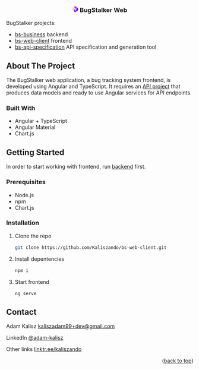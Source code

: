 <!-- PROJECT LOGO -->
<div align="center">
<h3><img src="https://github.com/Kaliszando/bs-web-client/blob/main/src/assets/img/favicon-16x16.png" alt="Logo" width="16" height="16"> BugStalker Web</h3>
</div>

BugStalker projects:
* [bs-business](https://github.com/Kaliszando/bs-business) backend
* [bs-web-client](https://github.com/Kaliszando/bs-web-client) frontend
* [bs-api-specification](https://github.com/Kaliszando/bs-api-specification) API specification and generation tool

<!-- ABOUT THE PROJECT -->
## About The Project

The BugStalker web application, a bug tracking system frontend, is developed using Angular and TypeScript.
It requires an [API project](https://github.com/Kaliszando/bs-api-specification)
that produces data models and ready to use Angular services for API endpoints.

### Built With

- Angular + TypeScript
- Angular Material
- Chart.js

<!-- GETTING STARTED -->
## Getting Started

In order to start working with frontend, run [backend](https://github.com/Kaliszando/bs-business) first.

### Prerequisites

- Node.js
- npm
- Chart.js

### Installation

1. Clone the repo
   ```sh
   git clone https://github.com/Kaliszando/bs-web-client.git
   ```
2. Install depentencies
   ```sh
   npm i
   ```
3. Start frontend
   ```sh
   ng serve
   ```


<!-- CONTACT -->
## Contact

Adam Kalisz kaliszadam99+dev@gmail.com

LinkedIn [@adam-kalisz](https://www.linkedin.com/in/adam-kalisz/)

Other links [linktr.ee/kaliszando](https://linktr.ee/kaliszando)

<p align="right">(<a href="#-bugstalker-api">back to top</a>)</p>
